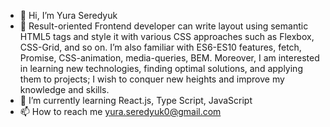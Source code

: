 - 👋 Hi, I’m Yura Seredyuk
- 🎯 Result-oriented Frontend developer can write layout using semantic HTML5 tags and style it with various CSS approaches such as Flexbox, CSS-Grid, and so on. I’m also familiar with ES6-ES10 features, fetch, Promise, CSS-animation, media-queries, BEM. 
Moreover, I am interested in learning new technologies, finding optimal solutions, and applying them to projects; I wish to conquer new heights and improve my knowledge and skills.
- 🌱 I’m currently learning React.js, Type Script, JavaScript
- 📫 How to reach me yura.seredyuk0@gmail.com

<!---
yura0seredyuk/yura0seredyuk is a ✨ special ✨ repository because its `README.md` (this file) appears on your GitHub profile.
You can click the Preview link to take a look at your changes.
--->
